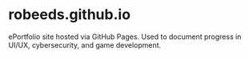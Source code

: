 # robeeds.github.io
ePortfolio site hosted via GitHub Pages. Used to document progress in UI/UX, cybersecurity, and game development. 
